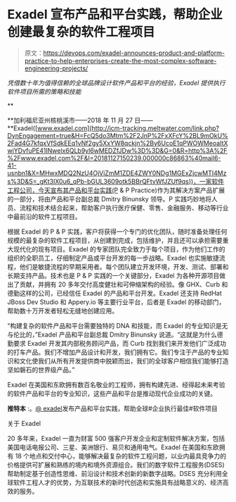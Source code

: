 # Exadel 宣布产品和平台实践，帮助企业创建最复杂的软件工程项目

> 原文：<https://devops.com/exadel-announces-product-and-platform-practice-to-help-enterprises-create-the-most-complex-software-engineering-projects/>

*凭借数十年为值得信赖的全球品牌设计软件产品和平台的经验，Exadel 提供执行软件项目所需的策略和技能*

**

**加利福尼亚州核桃溪市——2018 年 11 月 27 日——**Exadel([www.exadel.com](http://icm-tracking.meltwater.com/link.php?DynEngagement=true&H=FcQ5do3Mtm%2F2JnP%2FxXFcY%2BL9mOkU%2Fad4G7kfqxVfSdkEEq1vNf2gy5XxYW8qckjn%2By6UcoE1qPWOWMeoaItXwiYDvfuPE41INwelx6QLb9yl6wMEDZfJDw%3D%3D&G=0&R=http%3A%2F%2Fwww.exadel.com%2F&I=20181127150239.000000c86863%40mail6-41-usnbn1&X=MHwxMDQ2NzU4OjViZmM1ZDE4ZWY0NDg1MGExZjcwMTI4Mzs%3D&S=_gKt3IX0u6_qPb-bGUL3609otk5BBrQFtvWfJZUf9qs))，一家软件工程公司，今天宣布其产品和平台实践(P & P Practice)作为其解决方案产品扩展的一部分，将由产品和平台副总裁 Dmitry Binunsky 领导。P 实践巧妙地将人员、流程和技术结合起来，帮助客户执行医疗保健、零售、金融服务、移动等行业中最前沿的软件工程项目。

根据 Exadel 的 P & P 实践，客户将获得一个专门的优化团队，随时准备处理任何规模的最复杂的软件工程项目，从创建到完成，包括维护，并且还可以承担需要重大现代化的现有项目。Exadel 的专家团队完全致力于每个项目，作为他们工作的组织的全职员工，仔细制定产品或平台开发的每一步战略。Exadel 也实施敏捷流程，他们是敏捷流程的早期采用者。每个团队建立开发环境，开发、测试、部署和长期支持产品。技术也是 P & P 实践的一个关键部分，Exadel 为各种开源项目做出了贡献，并拥有 20 多年交付高度健壮和可伸缩架构的经验。像 GHX、Curb 和德勤这样的公司，已经信任 Exadel 的产品和平台开发。Exadel 还支持 RedHat JBoss Dev Studio 和 Appery.io 等主要行业平台，后者是 Exadel 的移动部门，帮助数十万开发者轻松无缝地创建应用。

“构建复杂的软件产品和平台需要独特的 DNA 和技能，而 Exadel 的专业知识是无与伦比的，”Exadel 产品和平台副总裁 Dmitry Binunsky 说道。“这就是为什么德勤要求 Exadel 开发其内部税务顾问产品，而 Curb 找到我们来开发他们广泛成功的打车产品。我们不增加产品设计和开发，我们拥有它。我们专注于产品的专业知识和文化使我们从所有开发提供商中脱颖而出，我们的全球客户相信我们能够打造坚如磐石的世界级产品。”

Exadel 在美国和东欧拥有数百名敬业的工程师，拥有构建先进、经得起未来考验的软件产品和平台的专业知识，这些产品和平台是推动现代企业成功的关键。

**推特本** :。[@ exadel](http://icm-tracking.meltwater.com/link.php?DynEngagement=true&H=FcQ5do3Mtm%2F2JnP%2FxXFcY%2BL9mOkU%2Fad4G7kfqxVfSdkEEq1vNf2gy5XxYW8qckjn%2By6UcoE1qPWOWMeoaItXwiYDvfuPE41INwelx6QLb9yl6wMEDZfJDw%3D%3D&G=0&R=https%3A%2F%2Ftwitter.com%2Fexadel&I=20181127150239.000000c86863%40mail6-41-usnbn1&X=MHwxMDQ2NzU4OjViZmM1ZDE4ZWY0NDg1MGExZjcwMTI4Mzs%3D&S=4BjDp9kvzybujaK_xgAS7SQkwQ9DwEdheBIEhRWsfk4)发布产品和平台实践，帮助全球#企业执行最佳#软件项目

关于 Exadel

20 多年来，Exadel 一直为财富 500 强客户开发企业和定制软件解决方案，包括美国电话电报公司、三星、美洲银行、易贝和通用电气。Exadel 在美国和东欧拥有 18 个地点和交付中心，能够解决最复杂的软件工程问题，以业内最具竞争力的价格提供可扩展和熟练的境内和境外资源组合。我们的数字软件工程服务(DSES)帮助制定基于创造性思维、前沿设计和技术创新的新数字战略。DSES 充分利用全球软件工程人才的优势，为互联技术的新时代创造和实施具有战略意义的、经济高效的服务。